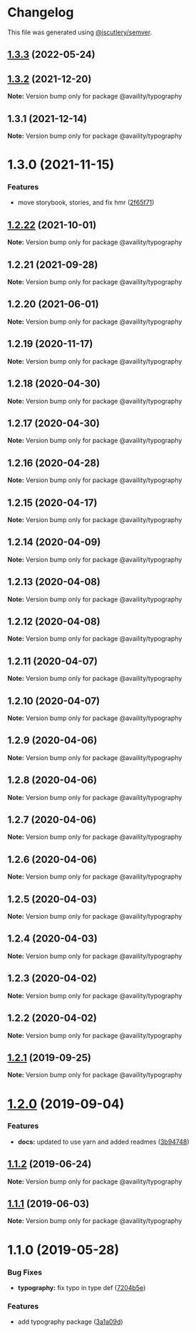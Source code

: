 # Changelog

This file was generated using [@jscutlery/semver](https://github.com/jscutlery/semver).

## [1.3.3](https://github.com/Availity/availity-react/compare/@availity/typography@1.3.2...@availity/typography@1.3.3) (2022-05-24)



## [1.3.2](https://github.com/Availity/availity-react/compare/@availity/typography@1.3.1...@availity/typography@1.3.2) (2021-12-20)

**Note:** Version bump only for package @availity/typography





## 1.3.1 (2021-12-14)

**Note:** Version bump only for package @availity/typography





# 1.3.0 (2021-11-15)


### Features

* move storybook, stories, and fix hmr ([2f65f71](https://github.com/Availity/availity-react/commit/2f65f71769d2d981e22700b87a09516833588f64))





## [1.2.22](https://github.com/Availity/availity-react/compare/@availity/typography@1.2.21...@availity/typography@1.2.22) (2021-10-01)

**Note:** Version bump only for package @availity/typography





## 1.2.21 (2021-09-28)

**Note:** Version bump only for package @availity/typography





## 1.2.20 (2021-06-01)

**Note:** Version bump only for package @availity/typography





## 1.2.19 (2020-11-17)

**Note:** Version bump only for package @availity/typography





## 1.2.18 (2020-04-30)

**Note:** Version bump only for package @availity/typography





## 1.2.17 (2020-04-30)

**Note:** Version bump only for package @availity/typography





## 1.2.16 (2020-04-28)

**Note:** Version bump only for package @availity/typography





## 1.2.15 (2020-04-17)

**Note:** Version bump only for package @availity/typography





## 1.2.14 (2020-04-09)

**Note:** Version bump only for package @availity/typography





## 1.2.13 (2020-04-08)

**Note:** Version bump only for package @availity/typography





## 1.2.12 (2020-04-08)

**Note:** Version bump only for package @availity/typography





## 1.2.11 (2020-04-07)

**Note:** Version bump only for package @availity/typography





## 1.2.10 (2020-04-07)

**Note:** Version bump only for package @availity/typography





## 1.2.9 (2020-04-06)

**Note:** Version bump only for package @availity/typography





## 1.2.8 (2020-04-06)

**Note:** Version bump only for package @availity/typography





## 1.2.7 (2020-04-06)

**Note:** Version bump only for package @availity/typography





## 1.2.6 (2020-04-06)

**Note:** Version bump only for package @availity/typography





## 1.2.5 (2020-04-03)

**Note:** Version bump only for package @availity/typography





## 1.2.4 (2020-04-03)

**Note:** Version bump only for package @availity/typography





## 1.2.3 (2020-04-02)

**Note:** Version bump only for package @availity/typography





## 1.2.2 (2020-04-02)

**Note:** Version bump only for package @availity/typography





## [1.2.1](https://github.com/Availity/availity-react/compare/@availity/typography@1.2.0...@availity/typography@1.2.1) (2019-09-25)

**Note:** Version bump only for package @availity/typography





# [1.2.0](https://github.com/Availity/availity-react/compare/@availity/typography@1.1.2...@availity/typography@1.2.0) (2019-09-04)


### Features

* **docs:** updated to use yarn and added readmes ([3b94748](https://github.com/Availity/availity-react/commit/3b94748))





## [1.1.2](https://github.com/Availity/availity-react/compare/@availity/typography@1.1.1...@availity/typography@1.1.2) (2019-06-24)

**Note:** Version bump only for package @availity/typography





## [1.1.1](https://github.com/Availity/availity-react/compare/@availity/typography@1.1.0...@availity/typography@1.1.1) (2019-06-03)

**Note:** Version bump only for package @availity/typography





# 1.1.0 (2019-05-28)


### Bug Fixes

* **typography:** fix typo in type def ([7204b5e](https://github.com/Availity/availity-react/commit/7204b5e))


### Features

* add typography package ([3a1a09d](https://github.com/Availity/availity-react/commit/3a1a09d))
